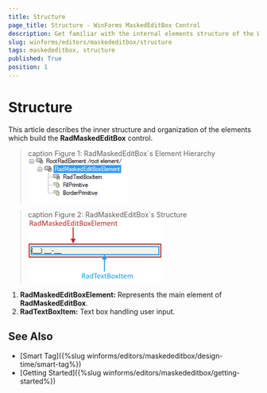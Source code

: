 ```yaml
---
title: Structure
page_title: Structure - WinForms MaskedEditBox Control
description: Get familiar with the internal elements structure of the WinForms MaskedEditBox.
slug: winforms/editors/maskededitbox/structure
tags: maskededitbox, structure
published: True
position: 1
---
```


# Structure

This article describes the inner structure and organization of the elements which build the __RadMaskedEditBox__ control.

>caption Figure 1: RadMaskedEditBox`s Element Hierarchy
![radmaskededitbox structure 001](images/radmaskededitbox-structure001.png)

>caption Figure 2: RadMaskedEditBox`s Structure
![radmaskededitbox structure 002](images/radmaskededitbox-structure002.png)

1. __RadMaskedEditBoxElement:__ Represents the main element of __RadMaskedEditBox__.
1. __RadTextBoxItem:__ Text box handling user input.

## See Also

* [Smart Tag]({%slug winforms/editors/maskededitbox/design-time/smart-tag%})
* [Getting Started]({%slug winforms/editors/maskededitbox/getting-started%})